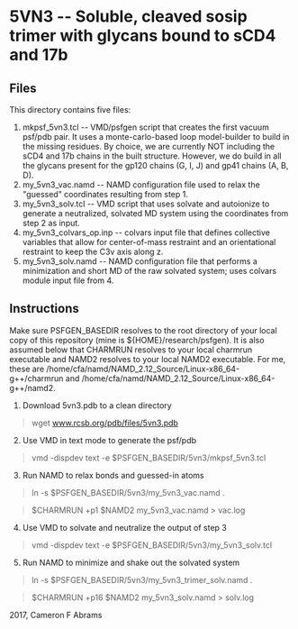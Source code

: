 # 5VN3 -- Soluble, cleaved sosip trimer with glycans bound to sCD4 and 17b

## Files

This directory contains five files:
1. mkpsf_5vn3.tcl -- VMD/psfgen script that creates the first vacuum psf/pdb pair.  It uses a monte-carlo-based loop model-builder to build in the missing residues. By choice, we are currently NOT including the sCD4 and 17b chains in the built structure. However, we do build in all the glycans present for the gp120 chains (G, I, J) and gp41 chains (A, B, D).
2. my_5vn3_vac.namd -- NAMD configuration file used to relax the "guessed" coordinates resulting from step 1.
3. my_5vn3_solv.tcl -- VMD script that uses solvate and autoionize to generate a neutralized, solvated MD system using the coordinates from step 2 as input.
4. my_5vn3_colvars_op.inp -- colvars input file that defines collective variables that allow for center-of-mass restraint and an orientational restraint to keep the C3v axis along z.
5. my_5vn3_solv.namd -- NAMD configuration file that performs a minimization and short MD of the raw solvated system; uses colvars module input file from 4.

## Instructions

Make sure PSFGEN_BASEDIR resolves to the root directory of your local copy of this repository (mine is ${HOME}/research/psfgen).  It is also assumed below that CHARMRUN resolves to your local charmrun executable and NAMD2 resolves to your local NAMD2 executable.  For me, these are /home/cfa/namd/NAMD_2.12_Source/Linux-x86_64-g++/charmrun and /home/cfa/namd/NAMD_2.12_Source/Linux-x86_64-g++/namd2.

1. Download 5vn3.pdb to a clean directory

> wget www.rcsb.org/pdb/files/5vn3.pdb

2. Use VMD in text mode to generate the psf/pdb

> vmd -dispdev text -e $PSFGEN_BASEDIR/5vn3/mkpsf_5vn3.tcl

3. Run NAMD to relax bonds and guessed-in atoms

> ln -s $PSFGEN_BASEDIR/5vn3/my_5vn3_vac.namd .

> $CHARMRUN +p1 $NAMD2 my_5vn3_vac.namd > vac.log

4. Use VMD to solvate and neutralize the output of step 3

> vmd -dispdev text -e $PSFGEN_BASEDIR/5vn3/my_5vn3_solv.tcl

5. Run NAMD to minimize and shake out the solvated system

> ln -s $PSFGEN_BASEDIR/5vn3/my_5vn3_trimer_solv.namd .

> $CHARMRUN +p16 $NAMD2 my_5vn3_solv.namd > solv.log

2017, Cameron F Abrams
